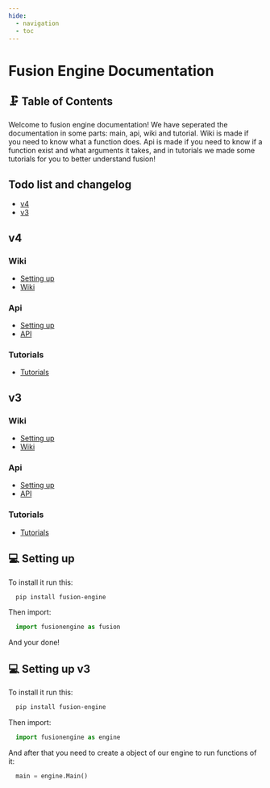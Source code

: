 ```yaml
---
hide:
  - navigation
  - toc
---
```


# Fusion Engine Documentation

## 🗜️ Table of Contents
Welcome to fusion engine documentation! We have seperated the documentation in some parts: main, api, wiki and tutorial. 
Wiki is made if you need to know what a function does.
Api is made if you need to know if a function exist and what arguments it takes,
and in tutorials we made some tutorials for you to better understand fusion!

## Todo list and changelog
 - [v4](changelog/v4.md)
 - [v3](changelog/v3.md)

## v4

### Wiki
 - [Setting up](#setting-up)
 - [Wiki](v4/wiki/index.md)


### Api
 - [Setting up](#setting-up)
 - [API](v4/api/api.md)

### Tutorials
 - [Tutorials](v4/tutorials/index.md)

## v3

### Wiki
 - [Setting up](#setting-up-v3)
 - [Wiki](v3/wiki/index.md)


### Api
 - [Setting up](#setting-up-v3)
 - [API](v3/api/api.md)

### Tutorials
 - [Tutorials](v3/tutorials/index.md)
 

## 💻 Setting up

To install it run this:

```bash
  pip install fusion-engine
```

Then import:

```python
  import fusionengine as fusion
```
And your done!


## 💻 Setting up v3

To install it run this:

```bash
  pip install fusion-engine
```

Then import:

```python
  import fusionengine as engine
```

And after that you need to create a object of our engine to run functions of it:

```python
  main = engine.Main()
```
